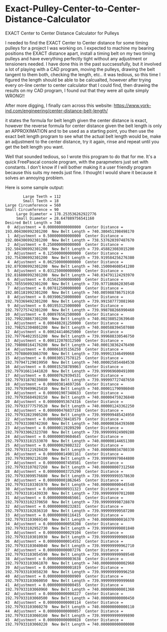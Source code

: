 # Exact-Pulley-Center-to-Center-Distance-Calculator
EXACT Center to Center Distance Calculator for Pulleys

I needed to find the EXACT Center to Center distance for some timing pulleys
for a project I was working on. I expected to machine my bearing positions
the EXACT distance apart, install a timing belt on my two timing pulleys and
have everything perfectly tight without any adjustment or tensioners needed.
I have done this in the past succsessfully, but it involved a lot of playing
with a CAD program, moving the pulleys, drawing the belt tangent to them both,
checking the length,  etc.. it was tedious,  so this time I figured the length
should be able to be calcualted, however after trying every on-line center to
center calculator that I could find, then drawing the results on my CAD program,
I found out that they were all quite simply WRONG!!

After more digging, I finally cam across this website:
https://www.york-ind.com/engineering/center-distance-belt-length/

it states the formula for belt length given the center distance is exact, however
the reverse formula for center distance given the belt length is only an APPROXIMATION
and to be used as a starting point, you then use the exact belt length program to see
what the actual belt length would be, make an adjustment to the center distance, 
try it again, rinse and repeat until you get the belt length you want.

Well that sounded tedious, so I wrote this program to do that for me.
It's a quick FreePascal console program, with the parapmeters just set with constants.
I don't know if I will bother making it a user friendly program because this suits my
needs just fine.  I thought I would share it because it solves an annoying problem.


Here is some sample output:

            Large Teeth = 112      
            Small Teeth = 18        
    Large Circumference = 560
    Small Circumference = 90
         Large Diameter = 178.253536262922776
         Small Diameter = 28.647889756541160
    Desired Belt Length = 740
     0  Adjustment = 0.000000000000000  Center Distance = 193.004306992301200  New Belt Length = 740.380451398498170
     1  Adjustment = 0.500000000000000  Center Distance = 192.004306992301200  New Belt Length = 738.537620397487670
     2  Adjustment = 0.250000000000000  Center Distance = 192.504306992301200  New Belt Length = 739.458823083015200
     3  Adjustment = 0.125000000000000  Center Distance = 192.754306992301200  New Belt Length = 739.919584256276380
     4  Adjustment = 0.062500000000000  Center Distance = 192.879306992301200  New Belt Length = 740.150004608541280
     5  Adjustment = 0.031250000000000  Center Distance = 192.816806992301200  New Belt Length = 740.034791124293970
     6  Adjustment = 0.015625000000000  Center Distance = 192.785556992301200  New Belt Length = 739.977186862830540
     7  Adjustment = 0.007812500000000  Center Distance = 192.801181992301200  New Belt Length = 740.005988786751910
     8  Adjustment = 0.003906250000000  Center Distance = 192.793369492301200  New Belt Length = 739.991587773081960
     9  Adjustment = 0.001953125000000  Center Distance = 192.797275742301200  New Belt Length = 739.998788266990460
    10  Adjustment = 0.000976562500000  Center Distance = 192.799228867301200  New Belt Length = 740.002388523639640
    11  Adjustment = 0.000488281250000  Center Distance = 192.798252304801200  New Belt Length = 740.000588394507080
    12  Adjustment = 0.000244140625000  Center Distance = 192.797764023551200  New Belt Length = 739.999688330546750
    13  Adjustment = 0.000122070312500  Center Distance = 192.798008164176200  New Belt Length = 740.000138362476490
    14  Adjustment = 0.000061035156250  Center Distance = 192.797886093863700  New Belt Length = 739.999913346499060
    15  Adjustment = 0.000030517578125  Center Distance = 192.797947129019950  New Belt Length = 740.000025854484530
    16  Adjustment = 0.000015258789063  Center Distance = 192.797916611441820  New Belt Length = 739.999969600491000
    17  Adjustment = 0.000007629394531  Center Distance = 192.797931870230880  New Belt Length = 739.999997727487650
    18  Adjustment = 0.000003814697266  Center Distance = 192.797939499625410  New Belt Length = 740.000011790986040
    19  Adjustment = 0.000001907348633  Center Distance = 192.797935684928150  New Belt Length = 740.000004759236840
    20  Adjustment = 0.000000953674316  Center Distance = 192.797933777579520  New Belt Length = 740.000001243362250
    21  Adjustment = 0.000000476837158  Center Distance = 192.797932823905200  New Belt Length = 739.999999485424950
    22  Adjustment = 0.000000238418579  Center Distance = 192.797933300742360  New Belt Length = 740.000000364393600
    23  Adjustment = 0.000000119209290  Center Distance = 192.797933062323780  New Belt Length = 739.999999924909280
    24  Adjustment = 0.000000059604645  Center Distance = 192.797933181533070  New Belt Length = 740.000000144651380
    25  Adjustment = 0.000000029802322  Center Distance = 192.797933121928420  New Belt Length = 740.000000034780330
    26  Adjustment = 0.000000014901161  Center Distance = 192.797933092126100  New Belt Length = 739.999999979844800
    27  Adjustment = 0.000000007450581  Center Distance = 192.797933107027260  New Belt Length = 740.000000007312560
    28  Adjustment = 0.000000003725290  Center Distance = 192.797933099576680  New Belt Length = 739.999999993578630
    29  Adjustment = 0.000000001862645  Center Distance = 192.797933103301970  New Belt Length = 740.000000000445540
    30  Adjustment = 0.000000000931323  Center Distance = 192.797933101439330  New Belt Length = 739.999999997012080
    31  Adjustment = 0.000000000465661  Center Distance = 192.797933102370650  New Belt Length = 739.999999998728870
    32  Adjustment = 0.000000000232831  Center Distance = 192.797933102836310  New Belt Length = 739.999999999587200
    33  Adjustment = 0.000000000116415  Center Distance = 192.797933103069140  New Belt Length = 740.000000000016370
    34  Adjustment = 0.000000000058208  Center Distance = 192.797933102952730  New Belt Length = 739.999999999801840
    35  Adjustment = 0.000000000029104  Center Distance = 192.797933103010930  New Belt Length = 739.999999999909160
    36  Adjustment = 0.000000000014552  Center Distance = 192.797933103040040  New Belt Length = 739.999999999962710
    37  Adjustment = 0.000000000007276  Center Distance = 192.797933103054590  New Belt Length = 739.999999999989540
    38  Adjustment = 0.000000000003638  Center Distance = 192.797933103061870  New Belt Length = 740.000000000002960
    39  Adjustment = 0.000000000001819  Center Distance = 192.797933103058230  New Belt Length = 739.999999999996250
    40  Adjustment = 0.000000000000909  Center Distance = 192.797933103060050  New Belt Length = 739.999999999999660
    41  Adjustment = 0.000000000000455  Center Distance = 192.797933103060960  New Belt Length = 740.000000000001360
    42  Adjustment = 0.000000000000227  Center Distance = 192.797933103060500  New Belt Length = 740.000000000000450
    43  Adjustment = 0.000000000000114  Center Distance = 192.797933103060270  New Belt Length = 740.000000000000110
    44  Adjustment = 0.000000000000057  Center Distance = 192.797933103060160  New Belt Length = 739.999999999999890
    45  Adjustment = 0.000000000000028  Center Distance = 192.797933103060220  New Belt Length = 740.000000000000000
